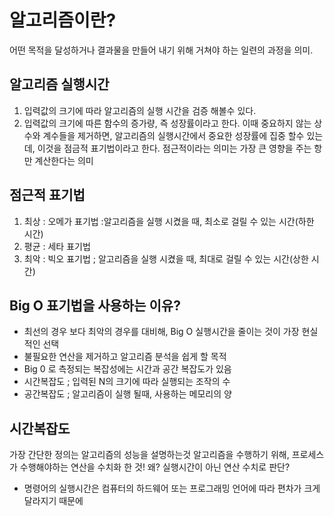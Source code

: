 # 알고리즘이란?
어떤 목적을 달성하거나 결과물을 만들어 내기 위해 거쳐야 하는 일련의 과정을 의미.

## 알고리즘 실행시간

1. 입력값의 크기에 따라 알고리즘의 실행 시간을 검증 해볼수 있다.
2. 입력값의 크기에 따른 함수의 증가량, 즉 성장률이라고 한다.
이때 중요하지 않는 상수와 계수들을 제거하면, 알고리즘의 실행시간에서 중요한 성장률에 집중 할수 있는데,
이것을 점금적 표기법이라고 한다.
점근적이라는 의미는 가장 큰 영향을 주는 항만 계산한다는 의미

## 점근적 표기법

1. 최상 : 오메가 표기법 :알고리즘을 실행 시켰을 때, 최소로 걸릴 수 있는 시간(하한 시간)
2. 평균 : 세타 표기법
3. 최악 : 빅오 표기법 ; 알고리즘을 실행 시켰을 때, 최대로 걸릴 수 있는 시간(상한 시간)


## Big O 표기법을 사용하는 이유?    

- 최선의 경우 보다 최악의 경우를 대비해, Big O 실행시간을 줄이는 것이 가장 현실적인 선택
- 불필요한 연산을 제거하고 알고리즘 분석을 쉽게 할 목적
- Big 0 로 측정되는 복잡성에는 시간과 공간 복잡도가 있음
- 시간복잡도 ; 입력된 N의 크기에 따라 실행되는 조작의 수
- 공간복잡도 ; 알고리즘이 실행 될때, 사용하는 메모리의 양

## 시간복잡도  
가장 간단한 정의는 알고리즘의 성능을 설명하는것
알고리즘을 수행하기 위해, 프로세스가 수행해야하는 연산을 수치화 한 것!
왜? 실행시간이 아닌 연산 수치로 판단?  
- 명령어의 실행시간은 컴퓨터의 하드웨어 또는 프로그래밍 언어에 따라 편차가 크게 달라지기 때문에 
